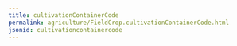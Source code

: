 ```yaml
---
title: cultivationContainerCode
permalink: agriculture/FieldCrop.cultivationContainerCode.html
jsonid: cultivationcontainercode
---
```

